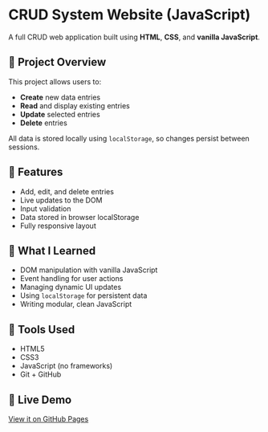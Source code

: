 # CRUD System Website (JavaScript)

A full CRUD web application built using **HTML**, **CSS**, and **vanilla JavaScript**.

## 🔹 Project Overview

This project allows users to:

- **Create** new data entries  
- **Read** and display existing entries  
- **Update** selected entries  
- **Delete** entries

All data is stored locally using `localStorage`, so changes persist between sessions.

## 🔹 Features

- Add, edit, and delete entries  
- Live updates to the DOM  
- Input validation  
- Data stored in browser localStorage  
- Fully responsive layout

## 🔹 What I Learned

- DOM manipulation with vanilla JavaScript  
- Event handling for user actions  
- Managing dynamic UI updates  
- Using `localStorage` for persistent data  
- Writing modular, clean JavaScript

## 🔹 Tools Used

- HTML5  
- CSS3  
- JavaScript (no frameworks)  
- Git + GitHub

## 🔹 Live Demo

[View it on GitHub Pages](https://rawdamohamed2.github.io/CRUD-System-Website/)  

